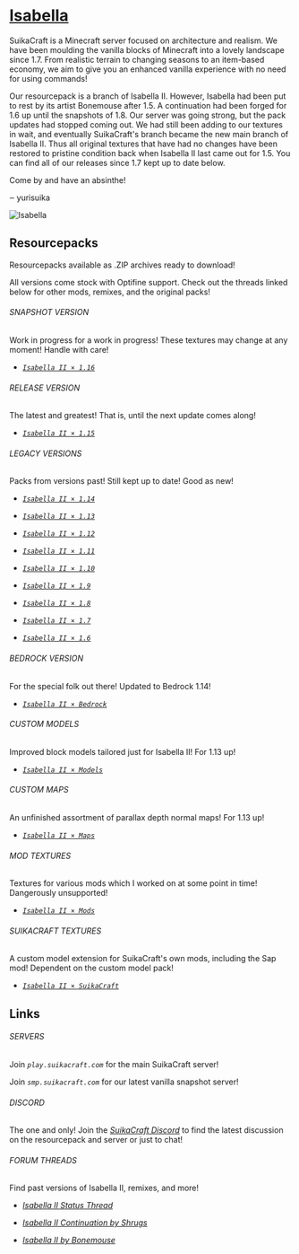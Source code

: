 # [Isabella](http://suikacraft.com)

SuikaCraft is a Minecraft server focused on architecture and realism. We have been moulding the vanilla blocks of Minecraft into a lovely landscape since 1.7. From realistic terrain to changing seasons to an item-based economy, we aim to give you an enhanced vanilla experience with no need for using commands!

Our resourcepack is a branch of Isabella II. However, Isabella had been put to rest by its artist Bonemouse after 1.5. A continuation had been forged for 1.6 up until the snapshots of 1.8. Our server was going strong, but the pack updates had stopped coming out. We had still been adding to our textures in wait, and eventually SuikaCraft's branch became the new main branch of Isabella II. Thus all original textures that have had no changes have been restored to pristine condition back when Isabella II last came out for 1.5. You can find all of our releases since 1.7 kept up to date below.

Come by and have an absinthe!

‒ yurisuika

![Isabella](https://raw.githubusercontent.com/yurisuika/Isabella/master/Isabella%20II%20×%201.13/pack.png)

## Resourcepacks

Resourcepacks available as .ZIP archives ready to download!

All versions come stock with Optifine support. Check out the threads linked below for other mods, remixes, and the original packs!

###### SNAPSHOT VERSION

Work in progress for a work in progress! These textures may change at any moment! Handle with care!

* [*`Isabella II × 1.16`*](https://github.com/yurisuika/Isabella/raw/master/Archives/Isabella%20II%20×%201.16.zip)

###### RELEASE VERSION

The latest and greatest! That is, until the next update comes along!

* [*`Isabella II × 1.15`*](https://github.com/yurisuika/Isabella/raw/master/Archives/Isabella%20II%20×%201.15.zip)

###### LEGACY VERSIONS

Packs from versions past! Still kept up to date! Good as new!

* [*`Isabella II × 1.14`*](https://github.com/yurisuika/Isabella/raw/master/Archives/Isabella%20II%20×%201.14.zip)

* [*`Isabella II × 1.13`*](https://github.com/yurisuika/Isabella/raw/master/Archives/Isabella%20II%20×%201.13.zip)

* [*`Isabella II × 1.12`*](https://github.com/yurisuika/Isabella/raw/master/Archives/Isabella%20II%20×%201.12.zip)

* [*`Isabella II × 1.11`*](https://github.com/yurisuika/Isabella/raw/master/Archives/Isabella%20II%20×%201.11.zip)

* [*`Isabella II × 1.10`*](https://github.com/yurisuika/Isabella/raw/master/Archives/Isabella%20II%20×%201.10.zip)

* [*`Isabella II × 1.9`*](https://github.com/yurisuika/Isabella/raw/master/Archives/Isabella%20II%20×%201.9.zip)

* [*`Isabella II × 1.8`*](https://github.com/yurisuika/Isabella/raw/master/Archives/Isabella%20II%20×%201.8.zip)

* [*`Isabella II × 1.7`*](https://github.com/yurisuika/Isabella/raw/master/Archives/Isabella%20II%20×%201.7.zip)

* [*`Isabella II × 1.6`*](https://github.com/yurisuika/Isabella/raw/master/Archives/Isabella%20II%20×%201.6.zip)

###### BEDROCK VERSION

For the special folk out there! Updated to Bedrock 1.14!

* [*`Isabella II × Bedrock`*](https://github.com/yurisuika/Isabella/raw/master/Archives/Isabella%20II%20×%20Bedrock.mcpack)

###### CUSTOM MODELS

Improved block models tailored just for Isabella II! For 1.13 up!

* [*`Isabella II × Models`*](https://github.com/yurisuika/Isabella/raw/master/Archives/Isabella%20II%20×%20Models.zip)

###### CUSTOM MAPS

An unfinished assortment of parallax depth normal maps! For 1.13 up!

* [*`Isabella II × Maps`*](https://github.com/yurisuika/Isabella/raw/master/Archives/Isabella%20II%20×%20Maps.zip)

###### MOD TEXTURES

Textures for various mods which I worked on at some point in time! Dangerously unsupported!

* [*`Isabella II × Mods`*](https://github.com/yurisuika/Isabella/raw/master/Archives/Isabella%20II%20×%20Mods.zip)

###### SUIKACRAFT TEXTURES

A custom model extension for SuikaCraft's own mods, including the Sap mod! Dependent on the custom model pack!

* [*`Isabella II × SuikaCraft`*](https://github.com/yurisuika/Isabella/raw/master/Archives/Isabella%20II%20×%20SuikaCraft.zip)


## Links

###### SERVERS

Join *`play.suikacraft.com`* for the main SuikaCraft server!

Join *`smp.suikacraft.com`* for our latest vanilla snapshot server!

###### DISCORD

The one and only! Join the *[SuikaCraft Discord](https://discord.gg/0zdNEkQle7Qg9C1H)* to find the latest discussion on the resourcepack and server or just to chat!

###### FORUM THREADS

Find past versions of Isabella II, remixes, and more!

* *[Isabella II Status Thread](http://www.minecraftforum.net/forums/mapping-and-modding-java-edition/resource-packs/resource-pack-discussion/2745599)*

* *[Isabella II Continuation by Shrugs](https://www.minecraftforum.net/forums/mapping-and-modding-java-edition/resource-packs/1244972-16x-1-6-1-7-1-8beta-isabella-ii-unofficial-thread)*

* *[Isabella II by Bonemouse](http://www.minecraftforum.net/forums/mapping-and-modding-java-edition/resource-packs/1226573)*
